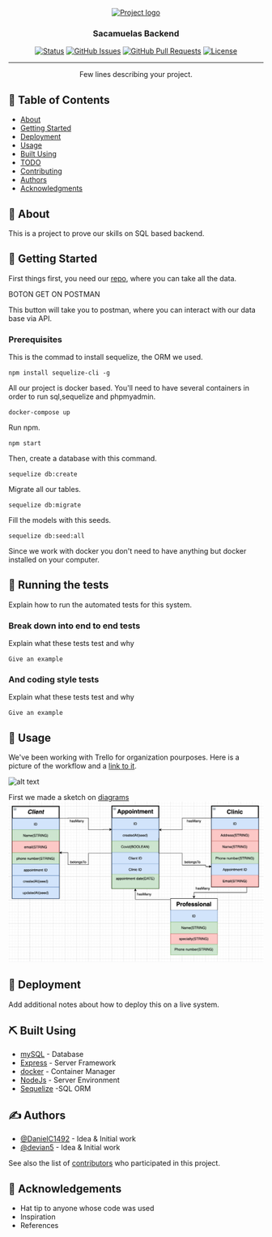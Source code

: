 <p align="center">
  <a href="" rel="noopener">
 <img width=200px height=200px src="https://i.imgur.com/6wj0hh6.jpg" alt="Project logo"></a>
</p>

<h3 align="center">Sacamuelas Backend</h3>

<div align="center">

[![Status](https://img.shields.io/badge/status-active-success.svg)]()
[![GitHub Issues](https://img.shields.io/github/issues/kylelobo/The-Documentation-Compendium.svg)](https://github.com/kylelobo/The-Documentation-Compendium/issues)
[![GitHub Pull Requests](https://img.shields.io/github/issues-pr/kylelobo/The-Documentation-Compendium.svg)](https://github.com/kylelobo/The-Documentation-Compendium/pulls)
[![License](https://img.shields.io/badge/license-MIT-blue.svg)](/LICENSE)

</div>

---

<p align="center"> Few lines describing your project.
    <br> 
</p>

## 📝 Table of Contents

- [About](#about)
- [Getting Started](#getting_started)
- [Deployment](#deployment)
- [Usage](#usage)
- [Built Using](#built_using)
- [TODO](../TODO.md)
- [Contributing](../CONTRIBUTING.md)
- [Authors](#authors)
- [Acknowledgments](#acknowledgement)

## 🧐 About <a name = "about"></a>
This is a project to prove our skills on SQL based backend.

## 🏁 Getting Started <a name = "getting_started"></a>

First things first, you need our [repo](https://github.com/devian5/saca-muelas-back/tree/dev), where you can take all the data.

BOTON GET ON POSTMAN

This button will take you to postman, where you can interact with our data base via API.

### Prerequisites
This is the commad to install sequelize, the ORM we used.
```
npm install sequelize-cli -g
```
All our project is docker based. You'll need to have several containers in order to run sql,sequelize and phpmyadmin.
```
docker-compose up
```
Run npm.
```
npm start
```

Then, create a database with this command.
```
sequelize db:create
```
Migrate all our tables.
```
sequelize db:migrate
```
Fill the models with this seeds.
```
sequelize db:seed:all
```
Since we work with docker you don't need to have anything but docker installed on your computer.

## 🔧 Running the tests <a name = "tests"></a>

Explain how to run the automated tests for this system.

### Break down into end to end tests

Explain what these tests test and why

```
Give an example
```

### And coding style tests

Explain what these tests test and why

```
Give an example
```

## 🎈 Usage <a name="usage"></a>

We've been working with Trello for organization pourposes. Here is a picture of the workflow and a [link to it](https://trello.com/b/5JMx6vgG/sacamuelas-kanban).

![alt text](./IMG/trello.png)



First we made a sketch on [diagrams](https://app.diagrams.net/)
![alt text](./IMG/sketch.png "Title")

## 🚀 Deployment <a name = "deployment"></a>

Add additional notes about how to deploy this on a live system.

## ⛏️ Built Using <a name = "built_using"></a>

- [mySQL](https://www.mysql.com/) - Database
- [Express](https://expressjs.com/) - Server Framework
- [docker](https://docker.org/) - Container Manager
- [NodeJs](https://nodejs.org/en/) - Server Environment
- [Sequelize](https://sequelize.org) -SQL ORM

## ✍️ Authors <a name = "authors"></a>

- [@DanielC1492](https://github.com/DanielC1492) - Idea & Initial work
- [@devian5](https://github.com/devian5) - Idea & Initial work

See also the list of [contributors](https://github.com/FullStackDeveloperValenciaGeeksHubs0121) who participated in this project.

## 🎉 Acknowledgements <a name = "acknowledgement"></a>

- Hat tip to anyone whose code was used
- Inspiration
- References
